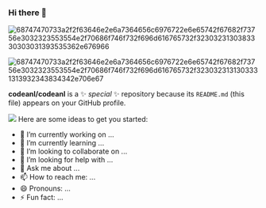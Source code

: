 ### Hi there 👋
![68747470733a2f2f63646e2e6a7364656c6976722e6e65742f67682f73756e3032323553554e2f70686f746f732f696d616765732f3230323130383330303031393535362e676966](https://user-images.githubusercontent.com/84824883/202413915-8bc84d26-c7f0-43d4-aef9-10b997090098.gif)

![68747470733a2f2f63646e2e6a7364656c6976722e6e65742f67682f73756e3032323553554e2f70686f746f732f696d616765732f3230323131303331313932343834342e706e67](https://user-images.githubusercontent.com/84824883/202413643-59db0b20-2618-4f6f-96cd-c119248ffc6e.png)

**codeanl/codeanl** is a ✨ _special_ ✨ repository because its `README.md` (this file) appears on your GitHub profile.

![](https://raw.githubusercontent.com/codeanl/codeanl/main/assets/github-contribution-grid-snake.svg)
Here are some ideas to get you started:

- 🔭 I’m currently working on ...
- 🌱 I’m currently learning ...
- 👯 I’m looking to collaborate on ...
- 🤔 I’m looking for help with ...
- 💬 Ask me about ...
- 📫 How to reach me: ...
- 😄 Pronouns: ...
- ⚡ Fun fact: ...
